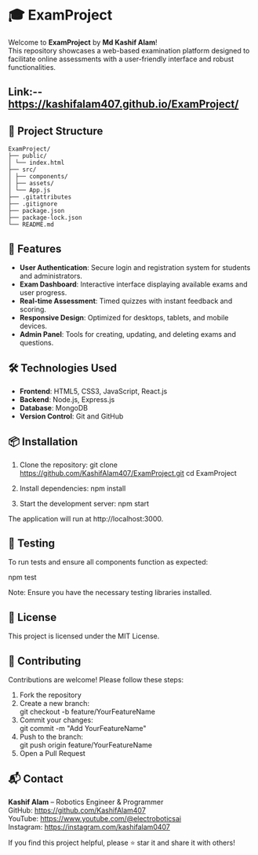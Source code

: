 # 🎓 ExamProject

Welcome to **ExamProject** by **Md Kashif Alam**!  
This repository showcases a web-based examination platform designed to facilitate online assessments with a user-friendly interface and robust functionalities.

## Link:-- https://kashifalam407.github.io/ExamProject/

## 📁 Project Structure

```text
ExamProject/
├── public/
│ └── index.html
├── src/
│ ├── components/
│ ├── assets/
│ └── App.js
├── .gitattributes
├── .gitignore
├── package.json
├── package-lock.json
└── README.md
```

## 🚀 Features

- **User Authentication**: Secure login and registration system for students and administrators.
- **Exam Dashboard**: Interactive interface displaying available exams and user progress.
- **Real-time Assessment**: Timed quizzes with instant feedback and scoring.
- **Responsive Design**: Optimized for desktops, tablets, and mobile devices.
- **Admin Panel**: Tools for creating, updating, and deleting exams and questions.

## 🛠️ Technologies Used

- **Frontend**: HTML5, CSS3, JavaScript, React.js
- **Backend**: Node.js, Express.js
- **Database**: MongoDB
- **Version Control**: Git and GitHub

## 📦 Installation

1. Clone the repository:
   git clone https://github.com/KashifAlam407/ExamProject.git
   cd ExamProject

2. Install dependencies:
   npm install

3. Start the development server:
   npm start

The application will run at http://localhost:3000.

## 🧪 Testing

To run tests and ensure all components function as expected:

npm test

Note: Ensure you have the necessary testing libraries installed.

## 📄 License

This project is licensed under the MIT License.

## 🙌 Contributing

Contributions are welcome! Please follow these steps:

1. Fork the repository  
2. Create a new branch:  
   git checkout -b feature/YourFeatureName  
3. Commit your changes:  
   git commit -m "Add YourFeatureName"  
4. Push to the branch:  
   git push origin feature/YourFeatureName  
5. Open a Pull Request

## 📬 Contact

**Kashif Alam** – Robotics Engineer & Programmer  
GitHub: https://github.com/KashifAlam407  
YouTube: https://www.youtube.com/@electroboticsai  
Instagram: https://instagram.com/kashifalam0407

If you find this project helpful, please ⭐ star it and share it with others!
